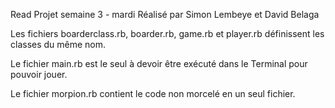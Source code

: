 Read
Projet semaine 3 - mardi
Réalisé par Simon Lembeye et David Belaga

Les fichiers boarderclass.rb, boarder.rb, game.rb et player.rb définissent les classes du même nom.

Le fichier main.rb est le seul à devoir être exécuté dans le Terminal pour pouvoir jouer.

Le fichier morpion.rb contient le code non morcelé en un seul fichier.


